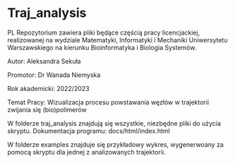 # Traj_analysis
PL Repozytorium zawiera pliki będące częścią pracy licencjackiej, realizowanej na wydziale Matematyki, Informatyki i Mechaniki Uniwersytetu Warszawskiego na kierunku Bioinformatyka i Biologia Systemów. 

Autor: Aleksandra Sekuła 

Promotor: Dr Wanada Niemyska 

Rok akademicki: 2022/2023 

Temat Pracy: Wizualizacja procesu powstawania węzłów w trajektorii zwijania się (bio)polimerów

W folderze traj_analysis znajdują się wszystkie, niezbędne pliki do użycia skryptu. Dokumentacja programu: docs/html/index.html

W folderze examples znajduje się przykładowy wykres, wygenerwoany za pomocą skryptu dla jednej z analizowanych trajektorii.
